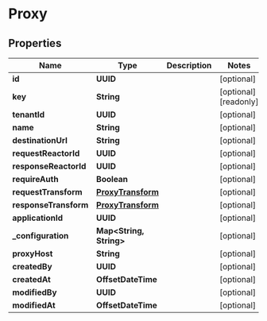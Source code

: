 

# Proxy


## Properties

| Name | Type | Description | Notes |
|------------ | ------------- | ------------- | -------------|
|**id** | **UUID** |  |  [optional] |
|**key** | **String** |  |  [optional] [readonly] |
|**tenantId** | **UUID** |  |  [optional] |
|**name** | **String** |  |  [optional] |
|**destinationUrl** | **String** |  |  [optional] |
|**requestReactorId** | **UUID** |  |  [optional] |
|**responseReactorId** | **UUID** |  |  [optional] |
|**requireAuth** | **Boolean** |  |  [optional] |
|**requestTransform** | [**ProxyTransform**](ProxyTransform.md) |  |  [optional] |
|**responseTransform** | [**ProxyTransform**](ProxyTransform.md) |  |  [optional] |
|**applicationId** | **UUID** |  |  [optional] |
|**_configuration** | **Map&lt;String, String&gt;** |  |  [optional] |
|**proxyHost** | **String** |  |  [optional] |
|**createdBy** | **UUID** |  |  [optional] |
|**createdAt** | **OffsetDateTime** |  |  [optional] |
|**modifiedBy** | **UUID** |  |  [optional] |
|**modifiedAt** | **OffsetDateTime** |  |  [optional] |



